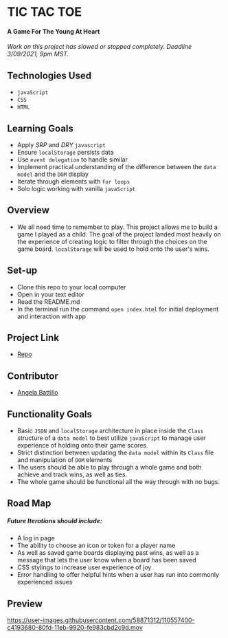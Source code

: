 # TIC TAC TOE


#### A Game For The Young At Heart

*Work on this project has slowed or stopped completely. Deadline 3/09/2021, 9pm MST.*

## Technologies Used

* `javaScript`
* `CSS`
* `HTML`

## Learning Goals

* Apply *SRP* and *DRY* `javascript`
* Ensure `localStorage` persists data
* Use `event delegation` to handle similar
* Implement practical understanding of the difference between the `data model` and the `DOM` display
* Iterate through elements with `for loops`
* Solo logic working with vanilla `javaScript`

## Overview

* We all need time to remember to play.  This project allows me to build a game I played as a child. The goal of the project landed most heavily on the experience of creating logic to filter through the choices on the game board.  `localStorage` will be used to hold onto the user's wins.

## Set-up

* Clone this repo to your local computer
* Open in your text editor
* Read the README.md
* In the terminal run the command `open index.html` for initial deployment and interaction with app

## Project Link

* [Repo](https://github.com/battan40/tic-tac-toe)

## Contributor

* [Angela Battillo](https://github.com/battan40)

## Functionality Goals

* Basic `JSON` and `localStorage` architecture in place inside the `Class` structure of a `data model` to best utilize `javaScript` to manage user experience of holding onto their game scores.
* Strict distinction between updating the `data model` within its `Class` file and manipulation of `DOM` elements
* The users should be able to play through a whole game and both achieve and track wins, as well as ties.
* The whole game should be functional all the way through with no bugs.

## Road Map

##### Future Iterations should include:

* A log in page
* The ability to choose an icon or token for a player name
* As well as saved game boards displaying past wins, as well as a message that lets the user know when a board has been saved
* CSS stylings to increase user experience of joy
* Error handling to offer helpful hints when a user has run into commonly experienced issues

## Preview


https://user-images.githubusercontent.com/58871312/110557400-c4193680-80fd-11eb-9920-fe983cbd2c9d.mov


